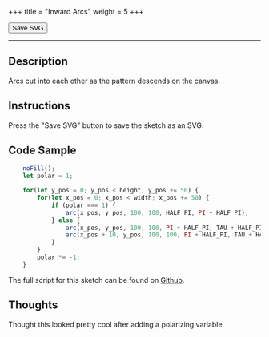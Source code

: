 +++
title = "Inward Arcs"
weight = 5
+++

<link rel="stylesheet" href="/styles/style.css" />

<!-- Load the Library -->
<script type = "text/javascript" src = "../../scripts/libs/p5js/p5.min.js"></script>
<script type = "text/javascript" src = "../../scripts/libs/p5js/p5.svg.js"></script>

<!-- Load the Sketch -->
<script>

/*
 * Title:   Inward Arcs
 * Author:  hamzberg
 * Version: 0.2
 * Date:    6 January 2024
 *
 * Description:
 *   -
 */

let fuse = true;

function setup() {
    let c = createCanvas(600, 800, SVG);
    c.parent('processing-canvas');

    noFill();
}

function draw() {

    if(fuse == true){

        let polar = 1;

        for(let y_pos = 0; y_pos < height; y_pos += 50) {

            for(let x_pos = 0; x_pos < width; x_pos += 50) {

                if (polar === 1) {
                    arc(x_pos, y_pos, 100, 100, HALF_PI, PI + HALF_PI);
                } else {
                    arc(x_pos, y_pos, 100, 100, PI + HALF_PI, TAU + HALF_PI);
                    arc(x_pos + 10, y_pos, 100, 100, PI + HALF_PI, TAU + HALF_PI);
                }

            }

            polar *= -1;

        }

        fuse = false;
    }

}

function exportSVG() {

    save("inward-arcs_" + day() + "-" + month() + "-" + year() + "_" + millis() + ".svg");
    print("SVG Downloaded");

}

</script>

<!-- Insert the Sketch -->
<div id="processing-canvas"></div>

<div id="dom-gui">
    <button onclick="exportSVG()"> Save SVG </button>
</div>

<hr>

## Description

Arcs cut into each other as the pattern descends on the canvas.

## Instructions

Press the "Save SVG" button to save the sketch as an SVG.

## Code Sample

```JavaScript
    noFill();
    let polar = 1;

    for(let y_pos = 0; y_pos < height; y_pos += 50) {
        for(let x_pos = 0; x_pos < width; x_pos += 50) {
            if (polar === 1) {
                arc(x_pos, y_pos, 100, 100, HALF_PI, PI + HALF_PI);
            } else {
                arc(x_pos, y_pos, 100, 100, PI + HALF_PI, TAU + HALF_PI);
                arc(x_pos + 10, y_pos, 100, 100, PI + HALF_PI, TAU + HALF_PI);
            }
        }
        polar *= -1;
    }
```
The full script for this sketch can be found on [Github](https://github.com/hamzberg/cc-site).

## Thoughts

Thought this looked pretty cool after adding a polarizing variable.
